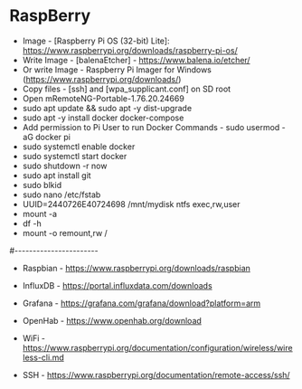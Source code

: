 # RaspBerry


- Image - [Raspberry Pi OS (32-bit) Lite]: https://www.raspberrypi.org/downloads/raspberry-pi-os/
- Write Image - [balenaEtcher] - https://www.balena.io/etcher/ 
- Or write Image - Raspberry Pi Imager for Windows (https://www.raspberrypi.org/downloads/)
- Copy files - [ssh] and [wpa_supplicant.conf] on SD root
- Open mRemoteNG-Portable-1.76.20.24669
- sudo apt update && sudo apt -y dist-upgrade
- sudo apt -y install docker docker-compose
- Add permission to Pi User to run Docker Commands - sudo usermod -aG docker pi
- sudo systemctl enable docker
- sudo systemctl start docker
- sudo shutdown -r now
- sudo apt install git
- sudo blkid
- sudo nano /etc/fstab
- UUID=2440726E40724698 /mnt/mydisk ntfs exec,rw,user
- mount -a
- df -h
- mount -o remount,rw /

#-----------------------
- Raspbian  - https://www.raspberrypi.org/downloads/raspbian
- InfluxDB  - https://portal.influxdata.com/downloads
- Grafana   - https://grafana.com/grafana/download?platform=arm
- OpenHab   - https://www.openhab.org/download



- WiFi      - https://www.raspberrypi.org/documentation/configuration/wireless/wireless-cli.md
- SSH       - https://www.raspberrypi.org/documentation/remote-access/ssh/
